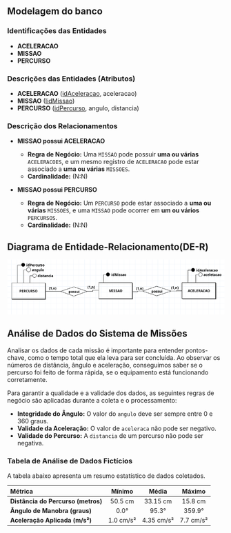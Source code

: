 ## Modelagem do banco

### Identificações das Entidades

* **ACELERACAO**
* **MISSAO**
* **PERCURSO**

### Descrições das Entidades (Atributos)

* **ACELERACAO** (<u>idAceleracao</u>, aceleracao)
* **MISSAO** (<u>IidMissao</u>)
* **PERCURSO** (<u>idPercurso</u>, angulo, distancia)

### Descrição dos Relacionamentos

* **MISSAO possui ACELERACAO**
    * **Regra de Negócio:** Uma `MISSAO` pode possuir **uma ou várias** `ACELERACOES`, e um mesmo registro de `ACELERACAO` pode estar associado a **uma ou várias** `MISSOES`.
    * **Cardinalidade:** (N:N)

* **MISSAO possui PERCURSO**
    * **Regra de Negócio:** Um `PERCURSO` pode estar associado a **uma ou várias** `MISSOES`, e uma `MISSAO` pode ocorrer em **um ou vários** `PERCURSOS`.
    * **Cardinalidade:** (N:N)

## Diagrama de Entidade-Relacionamento(DE-R)

![DE-R](../assets/diagrama-de-entidade-relacionamento.png)

## Análise de Dados do Sistema de Missões

Analisar os dados de cada missão é importante para entender pontos-chave, como o tempo total que ela leva para ser concluída. Ao observar os números de distância, ângulo e aceleração, conseguimos saber se o percurso foi feito de forma rápida, se o equipamento está funcionando corretamente.

Para garantir a qualidade e a validade dos dados, as seguintes regras de negócio são aplicadas durante a coleta e o processamento:

* **Integridade do Ângulo:** O valor do `angulo` deve ser sempre entre 0 e 360 graus.
* **Validade da Aceleração:** O valor de `aceleraca` não pode ser negativo.
* **Validade do Percurso:** A `distancia` de um percurso não pode ser negativa.

### Tabela de Análise de Dados Fictícios

A tabela abaixo apresenta um resumo estatístico de dados coletados.

| Métrica | Mínimo | Média | Máximo |
| :--- | :---: | :---: | :---: |
| **Distância do Percurso (metros)** | 50.5 cm | 33.15 cm | 15.8 cm |
| **Ângulo de Manobra (graus)** | 0.0° | 95.3° | 359.9° |
| **Aceleração Aplicada (m/s²)** | 1.0 cm/s² | 4.35 cm/s² | 7.7 cm/s² |